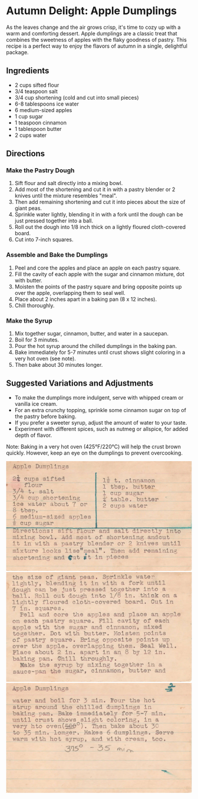 **Autumn Delight: Apple Dumplings**
=====================================

As the leaves change and the air grows crisp, it's time to cozy up with a warm and comforting dessert. Apple dumplings are a classic treat that combines the sweetness of apples with the flaky goodness of pastry. This recipe is a perfect way to enjoy the flavors of autumn in a single, delightful package.

**Ingredients**
---------------

* 2 cups sifted flour
* 3/4 teaspoon salt
* 3/4 cup shortening (cold and cut into small pieces)
* 6-8 tablespoons ice water
* 6 medium-sized apples
* 1 cup sugar
* 1 teaspoon cinnamon
* 1 tablespoon butter
* 2 cups water

**Directions**
-------------

### Make the Pastry Dough

1. Sift flour and salt directly into a mixing bowl.
2. Add most of the shortening and cut it in with a pastry blender or 2 knives until the mixture resembles "meal".
3. Then add remaining shortening and cut it into pieces about the size of giant peas.
4. Sprinkle water lightly, blending it in with a fork until the dough can be just pressed together into a ball.
5. Roll out the dough into 1/8 inch thick on a lightly floured cloth-covered board.
6. Cut into 7-inch squares.

### Assemble and Bake the Dumplings

1. Peel and core the apples and place an apple on each pastry square.
2. Fill the cavity of each apple with the sugar and cinnamon mixture, dot with butter.
3. Moisten the points of the pastry square and bring opposite points up over the apple, overlapping them to seal well.
4. Place about 2 inches apart in a baking pan (8 x 12 inches).
5. Chill thoroughly.

### Make the Syrup

1. Mix together sugar, cinnamon, butter, and water in a saucepan.
2. Boil for 3 minutes.
3. Pour the hot syrup around the chilled dumplings in the baking pan.
4. Bake immediately for 5-7 minutes until crust shows slight coloring in a very hot oven (see note).
5. Then bake about 30 minutes longer.

**Suggested Variations and Adjustments**
----------------------------------------

* To make the dumplings more indulgent, serve with whipped cream or vanilla ice cream.
* For an extra crunchy topping, sprinkle some cinnamon sugar on top of the pastry before baking.
* If you prefer a sweeter syrup, adjust the amount of water to your taste.
* Experiment with different spices, such as nutmeg or allspice, for added depth of flavor.

Note: Baking in a very hot oven (425°F/220°C) will help the crust brown quickly. However, keep an eye on the dumplings to prevent overcooking.



![Recipe scan 1](images/Apple%20Dumplings-1.webp)
![Recipe scan 2](images/Apple%20Dumplings-2.webp)
![Recipe scan 3](images/Apple%20Dumplings-3.webp)